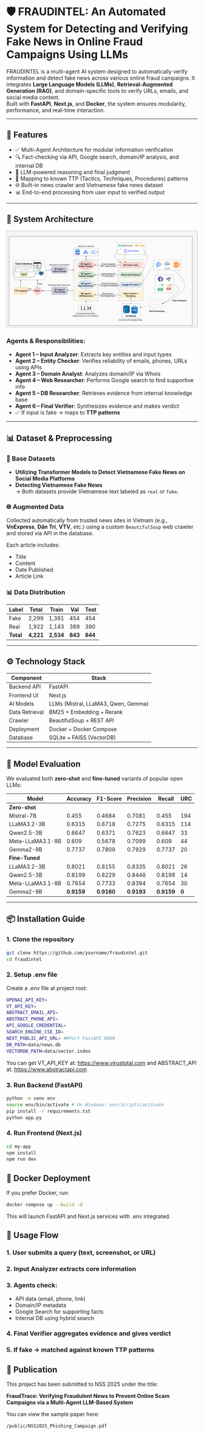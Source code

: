 # 🛡️ FRAUDINTEL: An Automated System for Detecting and Verifying Fake News in Online Fraud Campaigns Using LLMs

FRAUDINTEL is a multi-agent AI system designed to automatically verify information and detect fake news across various online fraud campaigns. It integrates **Large Language Models (LLMs)**, **Retrieval-Augmented Generation (RAG)**, and domain-specific tools to verify URLs, emails, and social media content.  
Built with **FastAPI**, **Next.js**, and **Docker**, the system ensures modularity, performance, and real-time interaction.

---

## 🚀 Features

- ✅ Multi-Agent Architecture for modular information verification
- 🔍 Fact-checking via API, Google search, domain/IP analysis, and internal DB
- 🧠 LLM-powered reasoning and final judgment
- 📌 Mapping to known TTP (Tactics, Techniques, Procedures) patterns
- 🌐 Built-in news crawler and Vietnamese fake news dataset
- 📊 End-to-end processing from user input to verified output

---

## 🧠 System Architecture

![Multi-Agent Architecture](/public/Workflow_MultiAgent.png)

### Agents & Responsibilities:

- **Agent 1 – Input Analyzer**: Extracts key entities and input types
- **Agent 2 – Entity Checker**: Verifies reliability of emails, phones, URLs using APIs
- **Agent 3 – Domain Analyst**: Analyzes domain/IP via Whois
- **Agent 4 – Web Researcher**: Performs Google search to find supportive info
- **Agent 5 – DB Researcher**: Retrieves evidence from internal knowledge base
- **Agent 6 – Final Verifier**: Synthesizes evidence and makes verdict
- ✅ If input is fake → maps to **TTP patterns**

---

## 📊 Dataset & Preprocessing

### 📁 Base Datasets

- **Utilizing Transformer Models to Detect Vietnamese Fake News on Social Media Platforms**
- **Detecting Vietnamese Fake News**  
  → Both datasets provide Vietnamese text labeled as `real` or `fake`.

### 🌐 Augmented Data

Collected automatically from trusted news sites in Vietnam (e.g., **VnExpress**, **Dân Trí**, **VTV**, etc.) using a custom `BeautifulSoup` web crawler and stored via API in the database.

Each article includes:

- Title
- Content
- Date Published
- Article Link

### 📊 Data Distribution

| Label     | Total     | Train     | Val     | Test    |
| --------- | --------- | --------- | ------- | ------- |
| Fake      | 2,299     | 1,391     | 454     | 454     |
| Real      | 1,922     | 1,143     | 389     | 390     |
| **Total** | **4,221** | **2,534** | **843** | **844** |

---

## ⚙️ Technology Stack

| Component      | Stack                               |
| -------------- | ----------------------------------- |
| Backend API    | FastAPI                             |
| Frontend UI    | Next.js                             |
| AI Models      | LLMs (Mistral, LLaMA3, Qwen, Gemma) |
| Data Retrieval | BM25 + Embedding + Rerank           |
| Crawler        | BeautifulSoup + REST API            |
| Deployment     | Docker + Docker Compose             |
| Database       | SQLite + FAISS (VectorDB)           |

---

## 🧪 Model Evaluation

We evaluated both **zero-shot** and **fine-tuned** variants of popular open LLMs:

| Model            | Accuracy   | F1-Score   | Precision  | Recall     | URC   |
| ---------------- | ---------- | ---------- | ---------- | ---------- | ----- |
| **Zero-shot**    |            |            |            |            |       |
| Mistral-7B       | 0.455      | 0.4684     | 0.7081     | 0.455      | 194   |
| LLaMA3.2-3B      | 0.6315     | 0.6718     | 0.7275     | 0.6315     | 114   |
| Qwen2.5-3B       | 0.6647     | 0.6371     | 0.7623     | 0.6647     | 33    |
| Meta-LLaMA3.1-8B | 0.609      | 0.5678     | 0.7099     | 0.609      | 44    |
| Gemma2-9B        | 0.7737     | 0.7809     | 0.7929     | 0.7737     | 20    |
| **Fine-Tuned**   |            |            |            |            |       |
| LLaMA3.2-3B      | 0.8021     | 0.8155     | 0.8335     | 0.8021     | 26    |
| Qwen2.5-3B       | 0.8199     | 0.8229     | 0.8448     | 0.8199     | 14    |
| Meta-LLaMA3.1-8B | 0.7654     | 0.7733     | 0.8394     | 0.7654     | 30    |
| Gemma2-9B        | **0.9159** | **0.9160** | **0.9193** | **0.9159** | **0** |

---

## 📦 Installation Guide

### 1. Clone the repository

```bash
git clone https://github.com/yourname/fraudintel.git
cd fraudintel
```

### 2. Setup .env file

Create a .env file at project root:

```bash
OPENAI_API_KEY=
VT_API_KEY=
ABSTRACT_EMAIL_API=
ABSTRACT_PHONE_API=
API_GOOGLE_CREDENTIAL=
SEARCH_ENGINE_CSE_ID=
NEXT_PUBLIC_API_URL= ##Port FastAPI 8000
DB_PATH=data/news.db
VECTORDB_PATH=data/vector.index
```

You can get VT_API_KEY at: https://www.virustotal.com and ABSTRACT_API at: https://www.abstractapi.com

### 3. Run Backend (FastAPI)

```bash
python -m venv env
source env/bin/activate # On Windows: env\Scripts\activate
pip install -r requirements.txt
python app.py
```

### 4. Run Frontend (Next.js)

```bash
cd my-app
npm install
npm run dev
```

## 🐳 Docker Deployment

If you prefer Docker, run:

```bash
docker compose up --build -d
```

This will launch FastAPI and Next.js services with .env integrated.

## 🔁 Usage Flow

### 1. User submits a query (text, screenshot, or URL)

### 2. Input Analyzer extracts core information

### 3. Agents check:

- API data (email, phone, link)
- Domain/IP metadata
- Google Search for supporting facts
- Internal DB using hybrid search

### 4. Final Verifier aggregates evidence and gives verdict

### 5. If fake → matched against known TTP patterns

## 📄 Publication

This project has been submitted to NSS 2025 under the title:

**FraudTrace: Verifying Fraudulent News to Prevent Online Scam Campaigns via a Multi-Agent LLM-Based System**

You can view the sample paper here:

```bash
/public/NSS2025_Phishing_Campaign.pdf
```
